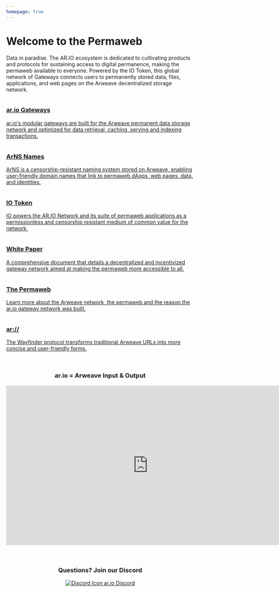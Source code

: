 ```yaml
---
homepage: true
---
```


# Welcome to the Permaweb

Data in paradise. The AR.IO ecosystem is dedicated to cultivating products and protocols for sustaining access to digital permanence, making the permaweb available to everyone. Powered by the IO Token, this global network of Gateways connects users to permanently stored data, files, applications, and web pages on the Arweave decentralized storage network.

<div id="block-container" class="home-container">

<div class="home-box">
<a href="./gateways">
<img class="smaller-image" :src="$withBase('/images/1-Gateways.png')">
<h3>ar.io Gateways</h3>
<p>ar.io's modular gateways are built for the Arweave permanent data storage network and optimized for data retrieval, caching, serving and indexing transactions.</p>
</a>
</div>

<div class="home-box">
<a href="./arns">
<img class="smaller-image" :src="$withBase('/images/2-ArNSys.png')">
<h3>ArNS Names</h3>
<p>ArNS is a censorship-resistant naming system stored on Arweave, enabling user-friendly domain names that link to permaweb dApps, web pages, data, and identities.</p>
</a>
</div>

<div class="home-box">
<a href="./token">
<img class="smaller-image" :src="$withBase('/images/3-Token.png')">
<h3>IO Token</h3>
<p>IO powers the AR.IO Network and its suite of permaweb applications as a permissionless and censorship resistant medium of common value for the network.</p>
</a>
</div>

<div class="home-box">
<a href="https://arweave.net/lNjWn3LpyhKC95Kqe-x8X2qgju0j98MhucdDKK85vc4" target="_blank">
<img class="smaller-image" :src="$withBase('/images/4-White-Paper.png')">
<h3>White Paper</h3>
<p>A comprehensive document that details a decentralized and incentivized gateway network aimed at making the permaweb more accessible to all.</p>
</a>
</div>

<div class="home-box">
<a href="./arweave">
<img class="smaller-image" :src="$withBase('/images/5-The-Permaweb.png')">
<h3>The Permaweb</h3>
<p>Learn more about the Arweave network, the permaweb and the reason the ar.io gateway network was built.</p>
</a>
</div>

<div class="home-box">
<a href="./wayfinder">
<img class="smaller-image" :src="$withBase('/images/6-ARCSS.png')">
<h3>ar://</h3>
<p>The Wayfinder protocol transforms traditional Arweave URLs into more concise and user-friendly forms.</p>
</a>
</div>

</div>

</br>

<center>
<h3>ar.io = Arweave Input & Output</h3>
<div class="video-container">
<iframe width="760" height="428" src="https://www.youtube.com/embed/6HJc4_OYVMQ" title="What and Why AR.IO? | AR.IO 101" frameborder="0" allow="accelerometer; autoplay; clipboard-write; encrypted-media; gyroscope; picture-in-picture; web-share" allowfullscreen></iframe>
</div>

</br>
</br>

<h3>Questions? Join our Discord</h3>

<a href="https://discord.gg/7zUPfN4D6g" target="_self" class="discord-container">
    <img class="discord-logo-home" :src="$withBase('/images/discord-mark-black.svg')" alt="Discord Icon">
    <span class="discord-button-text">ar.io Discord</span>
</a>

</center>
